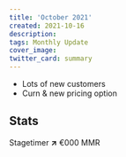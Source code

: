 ```yaml
---
title: 'October 2021'
created: 2021-10-16
description:
tags: Monthly Update
cover_image:
twitter_card: summary
---
```


- Lots of new customers
- Curn & new pricing option


## Stats

Stagetimer <strong class="text-green-600">↗</strong> €000 MMR

